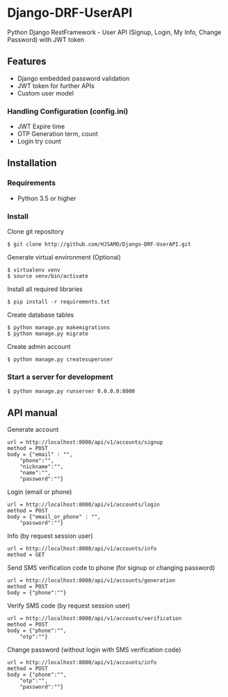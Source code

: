 # Django-DRF-UserAPI

Python Django RestFramework - User API (Signup, Login, My Info, Change Password)
with JWT token


## Features

* Django embedded password validation
* JWT token for further APIs
* Custom user model

### Handling Configuration (config.ini)

* JWT Expire time
* OTP Generation term, count
* Login try count

## Installation	

### Requirements

* Python 3.5 or higher


### Install
Clone git repository

	$ git clone http://github.com/HJSAMO/Django-DRF-UserAPI.git
  
Generate virtual environment (Optional)

	$ virtualenv venv
	$ source venv/bin/activate
  
Install all required libraries

	$ pip install -r requirements.txt
  
Create database tables

	$ python manage.py makemigrations
	$ python manage.py migrate
  
Create admin account

	$ python manage.py createsuperuser
  
### Start a server for development
	$ python manage.py runserver 0.0.0.0:8000
	

## API manual

Generate account

	url = http://localhost:8000/api/v1/accounts/signup
	method = POST
	body = {"email" : "",
		"phone":"",
		"nickname":"",
		"name":"",
		"password":""}

Login (email or phone)

	url = http://localhost:8000/api/v1/accounts/login
	method = POST
	body = {"email_or_phone" : "",
		"password":""}

Info (by request session user)

	url = http://localhost:8000/api/v1/accounts/info
	method = GET

Send SMS verification code to phone (for signup or changing password)

	url = http://localhost:8000/api/v1/accounts/generation
	method = POST
	body = {"phone":""}

Verify SMS code (by request session user)

	url = http://localhost:8000/api/v1/accounts/verification
	method = POST
	body = {"phone":"",
		"otp":""}

Change password (without login with SMS verification code)

	url = http://localhost:8000/api/v1/accounts/info
	method = POST
	body = {"phone":"",
		"otp":"",
		"password":""}

